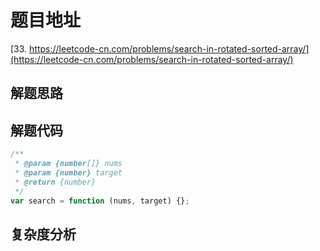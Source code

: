 # 题目地址

[33. https://leetcode-cn.com/problems/search-in-rotated-sorted-array/](https://leetcode-cn.com/problems/search-in-rotated-sorted-array/)

## 解题思路

## 解题代码

```js
/**
 * @param {number[]} nums
 * @param {number} target
 * @return {number}
 */
var search = function (nums, target) {};
```

## 复杂度分析
